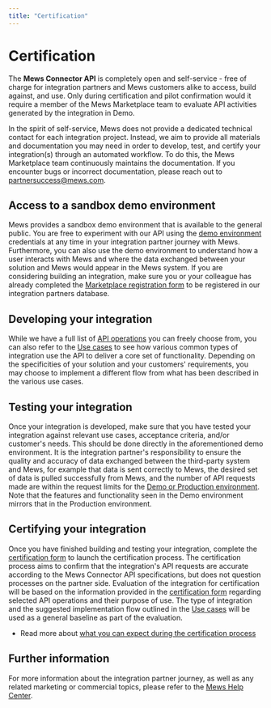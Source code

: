 ```yaml
---
title: "Certification"
---
```


# Certification

The **Mews Connector API** is completely open and self-service - free of charge for integration partners and Mews customers alike to access, build against, and use. Only during certification and pilot confirmation would it require a member of the Mews Marketplace team to evaluate API activities generated by the integration in Demo.

In the spirit of self-service, Mews does not provide a dedicated technical contact for each integration project. Instead, we aim to provide all materials and documentation you may need in order to develop, test, and certify your integration(s) through an automated workflow. To do this, the Mews Marketplace team continuously maintains the documentation. If you encounter bugs or incorrect documentation, please reach out to [partnersuccess@mews.com](mailto:partnersuccess@mews.com). 

## Access to a sandbox demo environment

Mews provides a sandbox demo environment that is available to the general public. You are free to experiment with our API using the [demo environment](../guidelines/environments.md#demo-environments) credentials at any time in your integration partner journey with Mews. Furthermore, you can also use the demo environment to understand how a user interacts with Mews and where the data exchanged between your solution and Mews would appear in the Mews system.
If you are considering building an integration, make sure you or your colleague has already completed the [Marketplace registration form](https://www.mews.com/en/partners/new-partnerships) to be registered in our integration partners database. 

## Developing your integration

While we have a full list of [API operations](../operations/README.md) you can freely choose from, you can also refer to the [Use cases](../use-cases/README.md) to see how various common types of integration use the API to deliver a core set of functionality. Depending on the specificities of your solution and your customers' requirements, you may choose to implement a different flow from what has been described in the various use cases. 

## Testing your integration

Once your integration is developed, make sure that you have tested your integration against relevant use cases, acceptance criteria, and/or customer's needs. This should be done directly in the aforementioned demo environment. It is the integration partner's responsibility to ensure the quality and accuracy of data exchanged between the third-party system and Mews, for example that data is sent correctly to Mews, the desired set of data is pulled successfully from Mews, and the number of API requests made are within the request limits for the [Demo or Production environment](../guidelines/environments.md). Note that the features and functionality seen in the Demo environment mirrors that in the Production environment. 

## Certifying your integration

Once you have finished building and testing your integration, complete the [certification form](https://mews.typeform.com/to/ehTUz7) to launch the certification process. 
The certification process aims to confirm that the integration's API requests are accurate according to the Mews Connector API specifications, but does not question processes on the partner side. Evaluation of the integration for certification will be based on the information provided in the [certification form](https://mews.typeform.com/to/ehTUz7) regarding selected API operations and their purpose of use. The type of integration and the suggested implementation flow outlined in the [Use cases](../use-cases/README.md) will be used as a general baseline as part of the evaluation. 

* Read more about [what you can expect during the certification process](https://help.mews.com/s/article/connector-api-certification-what-to-expect?language=en_US)

## Further information

For more information about the integration partner journey, as well as any related marketing or commercial topics, please refer to the [Mews Help Center](https://help.mews.com/s/?language=en_US).
